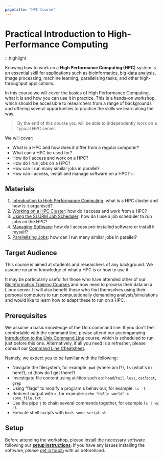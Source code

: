 ```yaml
---
pagetitle: "HPC Course"
---
```


# Practical Introduction to High-Performance Computing

:::highlight

Knowing how to work on a **High Performance Computing (HPC)** system is an essential skill for applications such as bioinformatics, big-data analysis, image processing, machine learning, parallelising tasks, and other high-throughput applications. 

In this course we will cover the basics of High Performance Computing, what it is and how you can use it in practice. This is a hands-on workshop, which should be accessible to researchers from a range of backgrounds and offering several opportunities to practice the skills we learn along the way.

> By the end of this course you will be able to independently work on a typical HPC server.

We will cover:

- What is a HPC and how does it differ from a regular computer?
- What can a HPC be used for?
- How do I access and work on a HPC?
- How do I run jobs on a HPC? 
- How can I run many similar jobs in parallel?
- How can I access, install and manage software on a HPC?
:::

## Materials

1. [Introduction to High Performance Computing](01-intro.html): what is a HPC cluster and how is it organised?
1. [Working on a HPC Cluster](02-working_on_hpc.html): how do I access and work from a HPC?
1. [Using the SLURM Job Scheduler](03-slurm.html): how do I use a job scheduler to run jobs on the HPC?
1. [Managing Software](04-software.html): how do I access pre-installed software or install it myself?
1. [Parallelising Jobs](05-job_arrays.html): how can I run many similar jobs in parallel?


## Target Audience

This course is aimed at students and researchers of any background. We assume no prior knowledge of what a HPC is or how to use it.

It may be particularly useful for those who have attended other of our [Bioinformatics Training Courses](https://www.training.cam.ac.uk/bioinformatics/search) and now need to process their data on a Linux server. 
It will also benefit those who find themselves using their personal computers to run computationally demanding analysis/simulations and would like to learn how to adapt these to run on a HPC.


## Prerequisites

We assume a basic knowledge of the Unix command line. 
If you don't feel comfortable with the command line, please attend our accompanying [Introduction to the Unix Command Line](https://training.csx.cam.ac.uk/bioinformatics/course/bioinfo-unix2) course, which is scheduled to run just before this one.
Alternatively, if all you need is a refresher, please consult our [Command Line Cheatsheet](99-unix_cheatsheet.html). 

Namely, we expect you to be familiar with the following:

- Navigate the filesystem, for example: `pwd` (where am I?), `ls` (what's in here?), `cd` (how do I get there?)
- Investigate file content using utilities such as: `head`/`tail`, `less`, `cat`/`zcat`, `grep`
- Using "flags" to modify a program's behaviour, for example: `ls -l`
- Redirect output with `>`, for example: `echo "Hello world" > some_file.txt`
- Use the pipe `|` to chain several commands together, for example `ls | wc -l`
- Execute shell scripts with `bash some_script.sh`


## Setup

Before attending the workshop, please install the necessary software following our **[setup instructions](99-setup.html)**.
If you have any issues installing the software, please [get in touch](mailto:bioinfo@hermes.cam.ac.uk) with us beforehand.



